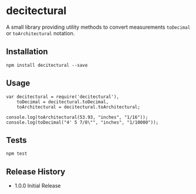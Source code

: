 decitectural
=========

A small library providing utility methods to convert measurements `toDecimal` or `toArchitectural` notation.

## Installation

	npm install decitectural --save

## Usage

	var decitectural = require('decitectural'),
		toDecimal = decitectural.toDecimal,
		toArchitectural = decitectural.toArchitectural;
	
	console.log(toArchitectural(53.93, "inches", "1/16"));
	console.log(toDecimal("4' 5 7/8\"", "inches", "1/10000"));

## Tests

	npm test

## Release History

* 1.0.0 Initial Release
